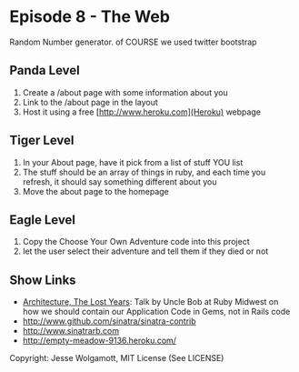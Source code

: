 Episode 8 - The Web
=====================

Random Number generator. of COURSE we used twitter bootstrap

Panda Level
-----------

1. Create a /about page with some information about you
2. Link to the /about page in the layout
3. Host it using a free [http://www.heroku.com](Heroku) webpage

Tiger Level
-----------

1. In your About page, have it pick from a list of stuff YOU list
2. The stuff should be an array of things in ruby, and each time you refresh, it should say something different about you
3. Move the about page to the homepage

Eagle Level
-----------

1. Copy the Choose Your Own Adventure code into this project
2. let the user select their adventure and tell them if they died or not

Show Links
----------

* [Architecture, The Lost Years](http://www.confreaks.com/videos/759-rubymidwest2011-keynote-architecture-the-lost-years): Talk by Uncle Bob at Ruby Midwest on how we should contain our Application Code in Gems, not in Rails code
* http://www.github.com/sinatra/sinatra-contrib
* http://www.sinatrarb.com
* http://empty-meadow-9136.heroku.com/

Copyright: Jesse Wolgamott, MIT License (See LICENSE)
